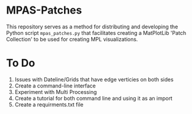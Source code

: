 # MPAS-Patches

This repository serves as a method for distributing and developing the Python
script `mpas_patches.py` that facilitates creating a MatPlotLib 'Patch
Collection' to be used for creating MPL visualizations.

# To Do

1. Issues with Dateline/Grids that have edge verticies on both sides
2. Create a command-line interface
3. Experiment with Multi Processing
4. Create a tutorial for both command line and using it as an import
5. Create a requirments.txt file
